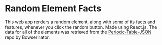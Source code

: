 # Random Element Facts
This web app renders a random element, along with some of its facts and features, whenever you click the random button. Made using React.js. The data for all of the elements was retrieved from the [Periodic-Table-JSON](https://github.com/Bowserinator/Periodic-Table-JSON) repo by Bowserinator.

